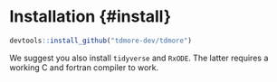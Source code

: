# Installation  {#install}

```R
devtools::install_github("tdmore-dev/tdmore")
```
We suggest you also install `tidyverse` and `RxODE`. The latter requires a working C and fortran compiler to work.
